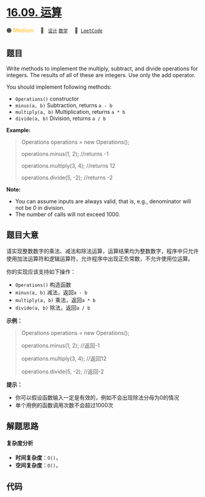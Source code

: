 # [16.09. 运算](https://leetcode.cn/problems/operations-lcci)

🟠 <font color=#ffb800>Medium</font>&emsp; 🔖&ensp; [`设计`](/tag/design.md) [`数学`](/tag/math.md)&emsp; 🔗&ensp;[`LeetCode`](https://leetcode.cn/problems/operations-lcci)

## 题目

Write methods to implement the multiply, subtract, and divide operations for
integers. The results of all of these are integers. Use only the add operator.

You should implement following methods:

  * `Operations()`  constructor
  * `minus(a, b)`  Subtraction, returns `a - b`
  * `multiply(a, b)`  Multiplication, returns `a * b`
  * `divide(a, b)`  Division, returns `a / b`

**Example:**

> 
> 
> 
> 
> 
> Operations operations = new Operations();
> 
> operations.minus(1, 2); //returns -1
> 
> operations.multiply(3, 4); //returns 12
> 
> operations.divide(5, -2); //returns -2
> 
> 

**Note:**

  * You can assume inputs are always valid, that is, e.g., denominator will not be 0 in division.
  * The number of calls will not exceed 1000.


## 题目大意

请实现整数数字的乘法、减法和除法运算，运算结果均为整数数字，程序中只允许使用加法运算符和逻辑运算符，允许程序中出现正负常数，不允许使用位运算。

你的实现应该支持如下操作：

  * `Operations()` 构造函数
  * `minus(a, b)` 减法，返回`a - b`
  * `multiply(a, b)` 乘法，返回`a * b`
  * `divide(a, b)` 除法，返回`a / b`

**示例：**

> 
> 
> 
> 
> 
> Operations operations = new Operations();
> 
> operations.minus(1, 2); //返回-1
> 
> operations.multiply(3, 4); //返回12
> 
> operations.divide(5, -2); //返回-2
> 
> 

**提示：**

  * 你可以假设函数输入一定是有效的，例如不会出现除法分母为0的情况
  * 单个用例的函数调用次数不会超过1000次


## 解题思路

#### 复杂度分析

- **时间复杂度**：`O()`，
- **空间复杂度**：`O()`，

## 代码

```javascript

```